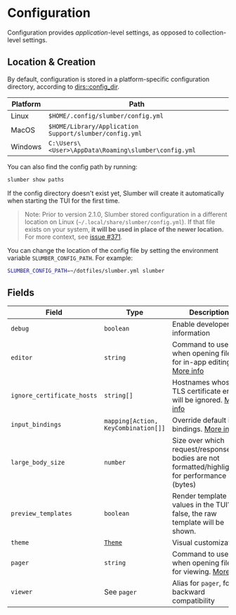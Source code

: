 # Configuration

Configuration provides _application_-level settings, as opposed to collection-level settings.

## Location & Creation

By default, configuration is stored in a platform-specific configuration directory, according to [dirs::config_dir](https://docs.rs/dirs/latest/dirs/fn.config_dir.html).

| Platform | Path                                                   |
| -------- | ------------------------------------------------------ |
| Linux    | `$HOME/.config/slumber/config.yml`                     |
| MacOS    | `$HOME/Library/Application Support/slumber/config.yml` |
| Windows  | `C:\Users\<User>\AppData\Roaming\slumber\config.yml`   |

You can also find the config path by running:

```sh
slumber show paths
```

If the config directory doesn't exist yet, Slumber will create it automatically when starting the TUI for the first time.

> Note: Prior to version 2.1.0, Slumber stored configuration in a different location on Linux (`~/.local/share/slumber/config.yml`). If that file exists on your system, **it will be used in place of the newer location.** For more context, see [issue #371](https://github.com/LucasPickering/slumber/issues/371).

You can change the location of the config file by setting the environment variable `SLUMBER_CONFIG_PATH`. For example:

```sh
SLUMBER_CONFIG_PATH=~/dotfiles/slumber.yml slumber
```

## Fields

| Field                      | Type                                | Description                                                                                       | Default                              |
| -------------------------- | ----------------------------------- | ------------------------------------------------------------------------------------------------- | ------------------------------------ |
| `debug`                    | `boolean`                           | Enable developer information                                                                      | `false`                              |
| `editor`                   | `string`                            | Command to use when opening files for in-app editing. [More info](./editor.md)                    | `VISUAL`/`EDITOR` env vars, or `vim` |
| `ignore_certificate_hosts` | `string[]`                          | Hostnames whose TLS certificate errors will be ignored. [More info](../../troubleshooting/tls.md) | `[]`                                 |
| `input_bindings`           | `mapping[Action, KeyCombination[]]` | Override default input bindings. [More info](./input_bindings.md)                                 | `{}`                                 |
| `large_body_size`          | `number`                            | Size over which request/response bodies are not formatted/highlighted, for performance (bytes)    | `1000000` (1 MB)                     |
| `preview_templates`        | `boolean`                           | Render template values in the TUI? If false, the raw template will be shown.                      | `true`                               |
| `theme`                    | [`Theme`](./theme.md)               | Visual customizations                                                                             | `{}`                                 |
| `pager`                    | `string`                            | Command to use when opening files for viewing. [More info](./editor.md)                           | `less` (Unix), `more` (Windows)      |
| `viewer`                   | See `pager`                         | Alias for `pager`, for backward compatibility                                                     | See `pager`                          |
